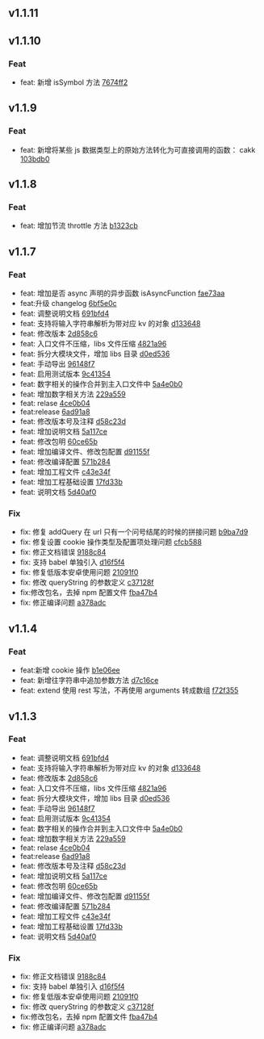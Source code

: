 ## v1.1.11

## v1.1.10

### Feat
- feat: 新增 isSymbol 方法 [7674ff2](https://hub.com/x-dirve/utils/commit/7674ff20d7e94e39602f4beab7ab076c8d918daf)

## v1.1.9

### Feat
- feat: 新增将某些 js 数据类型上的原始方法转化为可直接调用的函数： cakk [103bdb0](https://hub.com/x-dirve/utils/commit/103bdb0bca070f46ee2af157f1bc6d7fc9509c50)

## v1.1.8

### Feat
- feat: 增加节流 throttle 方法 [b1323cb](https://hub.com/x-dirve/utils/commit/b1323cbb3bffd020829b0bbc1203586c2fb4d99b)

## v1.1.7

### Feat
- feat: 增加是否 async 声明的异步函数 isAsyncFunction [fae73aa](https://hub.com/x-dirve/utils/commit/fae73aa1392d0d577aabe5dc5c0181399eb036e2)
- feat:升级 changelog [6bf5e0c](https://hub.com/x-dirve/utils/commit/6bf5e0ca36d616dc105d15e2303a9b0e26881ad2)
- feat: 调整说明文档 [691bfd4](https://hub.com/x-dirve/utils/commit/691bfd427b0b776dc5ec08b2de004cc1beef3143)
- feat: 支持将输入字符串解析为带对应 kv 的对象 [d133648](https://hub.com/x-dirve/utils/commit/d133648452e30a5f3586dacbc19ab54a7543f913)
- feat: 修改版本 [2d858c6](https://hub.com/x-dirve/utils/commit/2d858c67ec463bb159435d2cd02cebe3350b96df)
- feat: 入口文件不压缩，libs 文件压缩 [4821a96](https://hub.com/x-dirve/utils/commit/4821a96b461fe758a4e98ad5ee38155979222b75)
- feat: 拆分大模块文件，增加 libs 目录 [d0ed536](https://hub.com/x-dirve/utils/commit/d0ed5361922326e7729db8efd7ab3805af7b62eb)
- feat: 手动导出 [96148f7](https://hub.com/x-dirve/utils/commit/96148f7e9692f56fb917794d40e21009e167794d)
- feat: 启用测试版本 [9c41354](https://hub.com/x-dirve/utils/commit/9c413542c10ae883cd18dbcefb43609d0b448001)
- feat: 数字相关的操作合并到主入口文件中 [5a4e0b0](https://hub.com/x-dirve/utils/commit/5a4e0b0f4d32f9060b248db4cf556d7ae328b66f)
- feat: 增加数字相关方法 [229a559](https://hub.com/x-dirve/utils/commit/229a559cdb1c402f0f3363c647daa49dd438769c)
- feat: relase [4ce0b04](https://hub.com/x-dirve/utils/commit/4ce0b0406aa3d7203341f32c8311057e72be9c3c)
- feat:release [6ad91a8](https://hub.com/x-dirve/utils/commit/6ad91a85d58247453134871cab3a2c1489fc56da)
- feat: 修改版本号及注释 [d58c23d](https://hub.com/x-dirve/utils/commit/d58c23d159b67e99a004a638ff3da18340320377)
- feat: 增加说明文档 [5a117ce](https://hub.com/x-dirve/utils/commit/5a117ce20e76cea0f0f5b06cb67bb4ded41706e7)
- feat: 修改包明 [60ce65b](https://hub.com/x-dirve/utils/commit/60ce65bc0945e0049b1dbabacab75e6eaddcbafd)
- feat: 增加编译文件、修改包配置 [d91155f](https://hub.com/x-dirve/utils/commit/d91155f9d44a59744ddd58d742c8d0edf77fabd8)
- feat: 修改编译配置 [571b284](https://hub.com/x-dirve/utils/commit/571b284c8456bc83d9571367e87be9b09da035c7)
- feat: 增加工程文件 [c43e34f](https://hub.com/x-dirve/utils/commit/c43e34f4ed705d3339b009de202d8bdfe724cec6)
- feat: 增加工程基础设置 [17fd33b](https://hub.com/x-dirve/utils/commit/17fd33b081bba48eb652c9654e3a13adc4b11516)
- feat: 说明文档 [5d40af0](https://hub.com/x-dirve/utils/commit/5d40af042b982920c5fa841fb06fb5be44493c7c)

### Fix
- fix: 修复 addQuery 在 url 只有一个问号结尾的时候的拼接问题 [b9ba7d9](https://hub.com/x-dirve/utils/commit/b9ba7d9bc84e9d225ba38708a9bdad74b0c3d2e5)
- fix: 修复设置 cookie 操作类型及配置项处理问题 [cfcb588](https://hub.com/x-dirve/utils/commit/cfcb588712624d3979f98442c6dd22d08595dd06)
- fix: 修正文档错误 [9188c84](https://hub.com/x-dirve/utils/commit/9188c84a90aa90ac16d481e968a5d2c02303c987)
- fix: 支持 babel 单独引入 [d16f5f4](https://hub.com/x-dirve/utils/commit/d16f5f47845322e1ab5186f6c759b3dd5ce50066)
- fix: 修复低版本安卓使用问题 [21091f0](https://hub.com/x-dirve/utils/commit/21091f09ea331b9a639178231f1e51f83e2e355d)
- fix: 修改 queryString 的参数定义 [c37128f](https://hub.com/x-dirve/utils/commit/c37128f02cc16889177d89d06353fbab8275359a)
- fix:修改包名，去掉 npm 配置文件 [fba47b4](https://hub.com/x-dirve/utils/commit/fba47b43199d0da5eb1dd93ce047145fc5d08fec)
- fix: 修正编译问题 [a378adc](https://hub.com/x-dirve/utils/commit/a378adc626e8d6f5cc3a7158eac3a72da37810f8)

## v1.1.4

### Feat
- feat:新增 cookie 操作 [b1e06ee](https://hub.com/x-dirve/utils/commit/b1e06ee108a83be54696cd37394c768a7086460e)
- feat: 新增往字符串中追加参数方法 [d7c16ce](https://hub.com/x-dirve/utils/commit/d7c16ce8f850604cbb59b189adc65a12cd7e328a)
- feat: extend 使用 rest 写法，不再使用 arguments 转成数组 [f72f355](https://hub.com/x-dirve/utils/commit/f72f35536887f15108a79eb928a387ea99a63c0f)

## v1.1.3

### Feat
- feat: 调整说明文档 [691bfd4](https://github.com/x-dirve/utils/commit/691bfd427b0b776dc5ec08b2de004cc1beef3143)
- feat: 支持将输入字符串解析为带对应 kv 的对象 [d133648](https://github.com/x-dirve/utils/commit/d133648452e30a5f3586dacbc19ab54a7543f913)
- feat: 修改版本 [2d858c6](https://github.com/x-dirve/utils/commit/2d858c67ec463bb159435d2cd02cebe3350b96df)
- feat: 入口文件不压缩，libs 文件压缩 [4821a96](https://github.com/x-dirve/utils/commit/4821a96b461fe758a4e98ad5ee38155979222b75)
- feat: 拆分大模块文件，增加 libs 目录 [d0ed536](https://github.com/x-dirve/utils/commit/d0ed5361922326e7729db8efd7ab3805af7b62eb)
- feat: 手动导出 [96148f7](https://github.com/x-dirve/utils/commit/96148f7e9692f56fb917794d40e21009e167794d)
- feat: 启用测试版本 [9c41354](https://github.com/x-dirve/utils/commit/9c413542c10ae883cd18dbcefb43609d0b448001)
- feat: 数字相关的操作合并到主入口文件中 [5a4e0b0](https://github.com/x-dirve/utils/commit/5a4e0b0f4d32f9060b248db4cf556d7ae328b66f)
- feat: 增加数字相关方法 [229a559](https://github.com/x-dirve/utils/commit/229a559cdb1c402f0f3363c647daa49dd438769c)
- feat: relase [4ce0b04](https://github.com/x-dirve/utils/commit/4ce0b0406aa3d7203341f32c8311057e72be9c3c)
- feat:release [6ad91a8](https://github.com/x-dirve/utils/commit/6ad91a85d58247453134871cab3a2c1489fc56da)
- feat: 修改版本号及注释 [d58c23d](https://github.com/x-dirve/utils/commit/d58c23d159b67e99a004a638ff3da18340320377)
- feat: 增加说明文档 [5a117ce](https://github.com/x-dirve/utils/commit/5a117ce20e76cea0f0f5b06cb67bb4ded41706e7)
- feat: 修改包明 [60ce65b](https://github.com/x-dirve/utils/commit/60ce65bc0945e0049b1dbabacab75e6eaddcbafd)
- feat: 增加编译文件、修改包配置 [d91155f](https://github.com/x-dirve/utils/commit/d91155f9d44a59744ddd58d742c8d0edf77fabd8)
- feat: 修改编译配置 [571b284](https://github.com/x-dirve/utils/commit/571b284c8456bc83d9571367e87be9b09da035c7)
- feat: 增加工程文件 [c43e34f](https://github.com/x-dirve/utils/commit/c43e34f4ed705d3339b009de202d8bdfe724cec6)
- feat: 增加工程基础设置 [17fd33b](https://github.com/x-dirve/utils/commit/17fd33b081bba48eb652c9654e3a13adc4b11516)
- feat: 说明文档 [5d40af0](https://github.com/x-dirve/utils/commit/5d40af042b982920c5fa841fb06fb5be44493c7c)

### Fix
- fix: 修正文档错误 [9188c84](https://github.com/x-dirve/utils/commit/9188c84a90aa90ac16d481e968a5d2c02303c987)
- fix: 支持 babel 单独引入 [d16f5f4](https://github.com/x-dirve/utils/commit/d16f5f47845322e1ab5186f6c759b3dd5ce50066)
- fix: 修复低版本安卓使用问题 [21091f0](https://github.com/x-dirve/utils/commit/21091f09ea331b9a639178231f1e51f83e2e355d)
- fix: 修改 queryString 的参数定义 [c37128f](https://github.com/x-dirve/utils/commit/c37128f02cc16889177d89d06353fbab8275359a)
- fix:修改包名，去掉 npm 配置文件 [fba47b4](https://github.com/x-dirve/utils/commit/fba47b43199d0da5eb1dd93ce047145fc5d08fec)
- fix: 修正编译问题 [a378adc](https://github.com/x-dirve/utils/commit/a378adc626e8d6f5cc3a7158eac3a72da37810f8)

